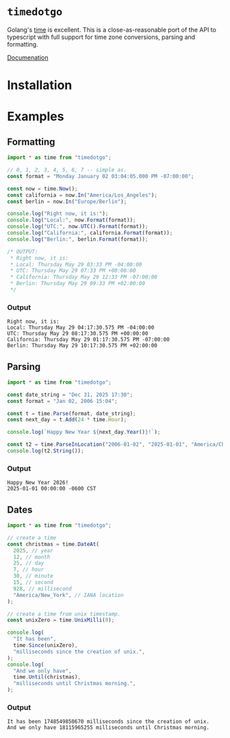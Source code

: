 # `timedotgo`

Golang's [time](https://pkg.go.dev/time) is excellent. This is a close-as-reasonable port of the API to typescript with full support for time zone conversions, parsing and formatting.

[Documenation](./docs/html/)

# Installation


# Examples

## Formatting 

```ts
import * as time from "timedotgo";

// 0, 1, 2, 3, 4, 5, 6, 7 -- simple as.
const format = "Monday January 02 03:04:05.000 PM -07:00:00";

const now = time.Now();
const california = now.In("America/Los_Angeles");
const berlin = now.In("Europe/Berlin");

console.log("Right now, it is:");
console.log("Local:", now.Format(format));
console.log("UTC:", now.UTC().Format(format));
console.log("California:", california.Format(format));
console.log("Berlin:", berlin.Format(format));

/* OUTPUT:
 * Right now, it is:
 * Local: Thursday May 29 03:33 PM -04:00:00
 * UTC: Thursday May 29 07:33 PM +00:00:00
 * California: Thursday May 29 12:33 PM -07:00:00
 * Berlin: Thursday May 29 09:33 PM +02:00:00
 */
```

### Output

```
Right now, it is:
Local: Thursday May 29 04:17:30.575 PM -04:00:00
UTC: Thursday May 29 08:17:30.575 PM +00:00:00
California: Thursday May 29 01:17:30.575 PM -07:00:00
Berlin: Thursday May 29 10:17:30.575 PM +02:00:00
```

## Parsing 

```ts
import * as time from "timedotgo";

const date_string = "Dec 31, 2025 17:30";
const format = "Jan 02, 2006 15:04";

const t = time.Parse(format, date_string);
const next_day = t.Add(24 * time.Hour);

console.log(`Happy New Year ${next_day.Year()}!`);

const t2 = time.ParseInLocation("2006-01-02", "2025-01-01", "America/Chicago");
console.log(t2.String());
```

### Output

```
Happy New Year 2026!
2025-01-01 00:00:00 -0600 CST
```

## Dates 

```ts
import * as time from "timedotgo";

// create a time
const christmas = time.DateAt(
  2025, // year
  12, // month
  25, // day
  7, // hour
  30, // minute
  15, // second
  928, // millisecond
  "America/New_York", // IANA location
);

// create a time from unix timestamp.
const unixZero = time.UnixMilli(0);

console.log(
  "It has been",
  time.Since(unixZero),
  "milliseconds since the creation of unix.",
);
console.log(
  "And we only have",
  time.Until(christmas),
  "milliseconds until Christmas morning.",
);
```

### Output

```
It has been 1748549850670 milliseconds since the creation of unix.
And we only have 18115965255 milliseconds until Christmas morning.
```

